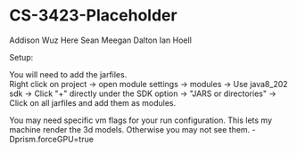 # CS-3423-Placeholder

Addison Wuz Here
Sean Meegan
Dalton
Ian Hoell


Setup:
<p> You will need to add the jarfiles. <br />
Right click on project -> open module settings -> modules -> Use java8_202 sdk -> Click "+" directly under the SDK option -> "JARS or directories" -> Click on all jarfiles and add them as modules. <br />
</p>

You may need specific vm flags for your run configuration. This lets my machine render the 3d models. Otherwise you may not see them.
-Dprism.forceGPU=true
